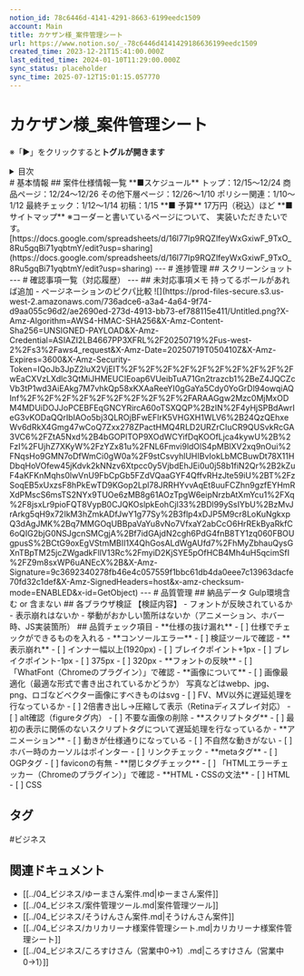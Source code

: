 ```yaml
---
notion_id: 78c6446d-4141-4291-8663-6199eedc1509
account: Main
title: カケザン様_案件管理シート
url: https://www.notion.so/_-78c6446d4141429186636199eedc1509
created_time: 2023-12-21T15:41:00.000Z
last_edited_time: 2024-01-10T11:29:00.000Z
sync_status: placeholder
sync_time: 2025-07-12T15:01:15.057770
---
```

# カケザン様_案件管理シート

※「▶︎」をクリックすると**トグルが開きます**
<details>
<summary>目次</summary>
</details>
# 基本情報
## 案件仕様情報一覧
**■スケジュール**
  トップ：12/15〜12/24
商品ページ：12/24〜12/26
その他下層ページ：12/26〜1/10
ポリシー関連：1/10〜1/12
最終チェック：1/12〜1/14
初稿：1/15
**■ 予算**
  17万円（税込）ほど
**■ サイトマップ**
  ※コーダーと書いているページについて、
実装いただきたいです。[https://docs.google.com/spreadsheets/d/16l77Ip9RQZlfeyWxGxiwF_9TxO_8Ru5gqBi71yqbtmY/edit?usp=sharing](https://docs.google.com/spreadsheets/d/16l77Ip9RQZlfeyWxGxiwF_9TxO_8Ru5gqBi71yqbtmY/edit?usp=sharing)
---
# 進捗管理
## スクリーンショット
---
# 確認事項一覧（対応履歴）
---
## 未対応事項メモ
持ってるボールがあれば追加
- ページネーションのピクパ比較
  ![](https://prod-files-secure.s3.us-west-2.amazonaws.com/736adce6-a3a4-4a64-9f74-d9aa055c96d2/ae2690ed-273d-4913-bb73-ef788115e411/Untitled.png?X-Amz-Algorithm=AWS4-HMAC-SHA256&X-Amz-Content-Sha256=UNSIGNED-PAYLOAD&X-Amz-Credential=ASIAZI2LB4667PP3XFRL%2F20250719%2Fus-west-2%2Fs3%2Faws4_request&X-Amz-Date=20250719T050410Z&X-Amz-Expires=3600&X-Amz-Security-Token=IQoJb3JpZ2luX2VjEIT%2F%2F%2F%2F%2F%2F%2F%2F%2F%2FwEaCXVzLXdlc3QtMiJHMEUCIEoap6VUeibTuA71Gn2trazcb1%2BeZ4JQCZcVb3tP1wd3AiEAkg7M7vhkQp58xKXAaReeYI0gGaYa5Cdy0YoGrDl94owqiAQInf%2F%2F%2F%2F%2F%2F%2F%2F%2F%2FARAAGgw2Mzc0MjMxODM4MDUiDOJJoPCEBFEqGNCYRircA60oTSXQQP%2BzIN%2F4yHjSPBdAwrIeG3vKODaQQrIbIAOo5bj3QLROjBFwEFlrK5VHGXH1WLV6%2B24QzQEhxeWv6dRkX4Gmg47wCoQ7Zxx278ZPactHMQ4RLD2URZrCIuCR9QUSvkRcGA3VC6%2FZtA5Nxd%2B4bGOPlTOP9XOdWCYifDqKOOfLjca4kywU%2B%2FzI%2FUjhZ7XKyW%2FzYZx81u%2FNL6Fmvi9ldOlS4pMBlXV2xq9nOui%2FNqsHo9GMN7oDfWmCi0gW0a%2F9stCsvyhlUHIBvIokLbMCBuwDt78X11HDbqHoVOfew45jKdvk2kNNzv6Xtpcc0y5VjbdEhJEi0u0j58b1fiN2Qr%2B2kZuF4aKFKnMqhs0lwVnU9FbCpGb5FZdVQaaGYF4QffvRHzJte59iU%2BT%2FzSoqEB5xUxzsF8hPkEwTD9KGop2Lpl78JRRHYvvAqEt8uuFCZhn9gzfEYHmRXdPMscS6msTS2NYx9TUOe6zMB8g61AOzTpgW6eipNrzbAtXmYcu1%2FXq%2F8jsxLr9pioFQT8VypB0CJQKOslpkEohCjl33%2BDl99ySsIYbU%2BzMvJrArkg5qH9x72IkM3hZmkADfJwY1g77Sy%2B3flp4xDJP5M9cr8LoKuNgkxpQ3dAgJMK%2Bq7MMGOqUBBpaVaYu8vNo7VfxaY2abCcO6HrREkByaRkfC6oQIG2bjG0NSJgcnSMCgjA%2Bf7idGAjdN2cgh6PdG4fnB8TY1zq060FBOUgpusS%2BCtG9oxEgVStmMBII1X4QhGosALdWgAUfd7%2FhMyZbhauQysGXnTBpTM25jcZWgadkFllV13Rc%2FmyiD2KjSYE5pOfHCB4Mh4uH5qcimSfI%2FZ9m8sxWP6uANEcX%2B&X-Amz-Signature=9c3692340278fb46e4c057559f1bbc61db4da0eee7c13963dacfe70fd32c1def&X-Amz-SignedHeaders=host&x-amz-checksum-mode=ENABLED&x-id=GetObject)
---
# 品質管理
## 納品データ
Gulp環境含む or 含まない
## 各ブラウザ検証
【検証内容】
- フォントが反映されているか
- 表示崩れはないか
- 挙動がおかしい箇所はないか（アニメーション、ホバー時、JS実装箇所）
## 品質チェック項目
- **仕様の抜け漏れ**
  - [ ] 仕様でチェックができるものを入れる
- **コンソールエラー**
  - [ ] 検証ツールで確認
- **表示崩れ**
  - [ ] インナー幅以上(1920px)
  - [ ] ブレイクポイント+1px
  - [ ] ブレイクポイント-1px
  - [ ] 375px
  - [ ] 320px
- **フォントの反映**
  - [ ] 「WhatFont（Chromeのプラグイン）」で確認
- **画像について**
  - [ ] 画像最適化（最適な形式で書き出されているかどうか）
写真などはwebp、jpg、png、ロゴなどベクター画像にすべきものはsvg
  - [ ] FV、MV以外に遅延処理を行なっているか
  - [ ] 2倍書き出し→圧縮して表示（Retinaディスプレイ対応）
  - [ ] alt確認（figureタグ内）
  - [ ] 不要な画像の削除
- **スクリプトタグ**
  - [ ] 最初の表示に関係のないスクリプトタグについて遅延処理を行なっているか
- **アニメーション**
  - [ ] 動きが仕様通りになっている
  - [ ] 不自然な動きがない
  - [ ] ホバー時のカーソルはポインター
  - [ ] リンクチェック
- **metaタグ**
  - [ ] OGPタグ
  - [ ] faviconの有無
- **閉じタグチェック**
  - [ ] 「HTMLエラーチェッカー（Chromeのプラグイン）」で確認
- **HTML・CSSの文法**
  - [ ] HTML
  - [ ] CSS

## タグ

#ビジネス 

## 関連ドキュメント

- [[../04_ビジネス/ゆーまさん案件.md|ゆーまさん案件]]
- [[../04_ビジネス/案件管理ツール.md|案件管理ツール]]
- [[../04_ビジネス/そうけんさん案件.md|そうけんさん案件]]
- [[../04_ビジネス/カリカリーナ様案件管理シート.md|カリカリーナ様案件管理シート]]
- [[../04_ビジネス/ころすけさん（営業中0→1）.md|ころすけさん（営業中0→1）]]
